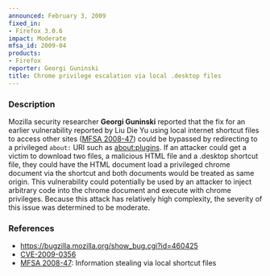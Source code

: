 ```yaml
---
announced: February 3, 2009
fixed_in:
- Firefox 3.0.6
impact: Moderate
mfsa_id: 2009-04
products:
- Firefox
reporter: Georgi Guninski
title: Chrome privilege escalation via local .desktop files
---
```


<h3>Description</h3>

<p>Mozilla security researcher <strong>Georgi Guninski</strong> reported
that the fix for an earlier vulnerability reported by Liu Die Yu using local
internet shortcut files to access other sites
(<a href="../2008/mfsa2008-47.html">MFSA 2008-47</a>) could be bypassed
by redirecting to a privileged <code>about:</code> URI such as
<a href="about:plugins">about:plugins</a>.
If an attacker could get a victim to
download two files, a malicious HTML file and a .desktop shortcut
file, they could have the HTML document load a privileged chrome document
via the shortcut and both documents would be treated as same origin.
This vulnerability could potentially be used by an attacker to inject
arbitrary code into the chrome document and execute with chrome
privileges.  Because this attack has relatively high complexity, the
severity of this issue was determined to be moderate.</p>

<h3>References</h3>

<ul>
  <li><a href="https://bugzilla.mozilla.org/show_bug.cgi?id=460425">https://bugzilla.mozilla.org/show_bug.cgi?id=460425</a></li>
  <li><a class="ex-ref" href="http://cve.mitre.org/cgi-bin/cvename.cgi?name=CVE-2009-0356">CVE-2009-0356</a></li>
  <li><a href="../2008/mfsa2008-47.html">MFSA 2008-47</a>: Information stealing via local shortcut files</li>
</ul>



